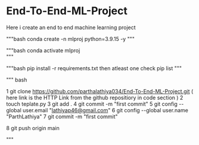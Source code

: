 # End-To-End-ML-Project
Here i create  an  end to end machine learning project 

"""bash
conda create -n mlproj python=3.9.15 -y
"""

"""bash
conda activate mlproj  
"""

"""bash
pip install -r requirements.txt
then atleast one check pip list 
"""

""" bash


1  git clone https://github.com/parthalathiya034/End-To-End-ML-Project.git ( here link is the HTTP Link from the github repositiory in code section )
2  touch teplate.py
3  git add .
4  git commit -m "first commit"
5  git config --global user.email "lathiyap46@gmail.com"
6  git config --global user.name "ParthLathiya"
7  git commit -m "first commit"

8 git push origin main

"""